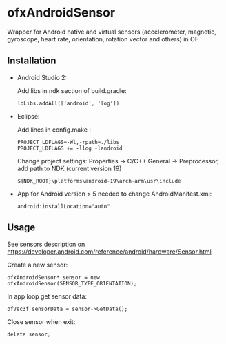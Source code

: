 # ofxAndroidSensor
Wrapper for Android native and virtual sensors (accelerometer, magnetic, gyroscope, heart rate, orientation, rotation vector and others) in OF

Installation
-----

 - Android Studio 2:

   Add libs in ndk section of build.gradle:

   ```
   ldLibs.addAll(['android', 'log'])
   ```

 - Eclipse:

   Add lines in config.make :
   ```
   PROJECT_LDFLAGS=-Wl,-rpath=./libs
   PROJECT_LDFLAGS += -llog -landroid
   ```
   Change project settings: 
   Properties -> C/C++ General -> Preprocessor, add path to NDK (current version 19)
   ```
   ${NDK_ROOT}\platforms\android-19\arch-arm\usr\include
   ```
 - App for Android version > 5 needed to change AndroidManifest.xml:

   ```
   android:installLocation="auto"
   ```

Usage
-----

See sensors description on https://developer.android.com/reference/android/hardware/Sensor.html

Create a new sensor:

	ofxAndroidSensor* sensor = new ofxAndroidSensor(SENSOR_TYPE_ORIENTATION);

In app loop get sensor data:

	ofVec3f sensorData = sensor->GetData();

Close sensor when exit:

	delete sensor;